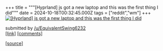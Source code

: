 +++
title = """[Hyprland] js got a new laptop and this was the first thing I did"""
date = 2024-10-18T00:32:45.000Z
tags = ["reddit","wm"]
+++
[![[Hyprland] js got a new laptop and this was the first thing I did](https://preview.redd.it/5oaje9hhtevd1.png?width=640&crop=smart&auto=webp&s=400d25994bf021b33e90cf7c714780dbeaa335b9 "[Hyprland] js got a new laptop and this was the first thing I did")](https://www.reddit.com/r/unixporn/comments/1g65qx6/hyprland_js_got_a_new_laptop_and_this_was_the/)

submitted by [/u/EquivalentSwing6232](https://www.reddit.com/user/EquivalentSwing6232)  
[\[link\]](https://i.redd.it/5oaje9hhtevd1.png) [\[comments\]](https://www.reddit.com/r/unixporn/comments/1g65qx6/hyprland_js_got_a_new_laptop_and_this_was_the/)

[[source]](https://www.reddit.com/r/unixporn/comments/1g65qx6/hyprland_js_got_a_new_laptop_and_this_was_the/)
